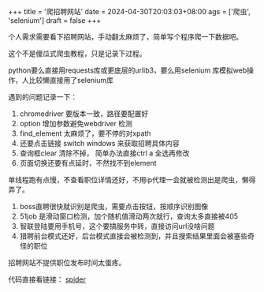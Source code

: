 +++
title = '爬招聘网站'
date = 2024-04-30T20:03:03+08:00
ags = ['爬虫', 'selenium']
draft = false
+++

个人需求需要看下招聘网站，手动翻太麻烦了，简单写个程序爬一下数据吧。

这个不是傻瓜式爬虫教程，只是记录下过程。

python要么直接用requests库或更底层的urlib3，要么用selenium 库模拟web操作，人比较懒直接用了selenium库

遇到的问题记录一下：

1. chromedriver 要版本一致，路径要配置好
2. option 增加参数避免webdriver 检测
3. find_element 太麻烦了，要不停的对xpath
4. 还要点击链接 switch windows 来获取招聘具体内容
5. 查询框clear 清除不掉， 简单办法直接ctrl a 全选再修改
6. 页面切换还要有点延时，不然找不到element

单线程跑有点慢，不查看职位详情还好，不用ip代理一会就被检测出是爬虫，懒得弄了。

1. boss直聘很快就识别是爬虫，需要点击按钮，按顺序识别图像
2. 51job 是滑动窗口检测，加个随机值滑动两次就行，查询太多直接被405
3. 智联登陆要用手机号，这个要搞服务中转，直接访问url没啥问题
4. 猎聘前台模式还好，后台模式直接会被检测到，并且搜索结果里面会被塞些奇怪的职位

招聘网站不提供职位发布时间太蛋疼。

代码直接看链接： [spider](https://github.com/song-py/spider)
